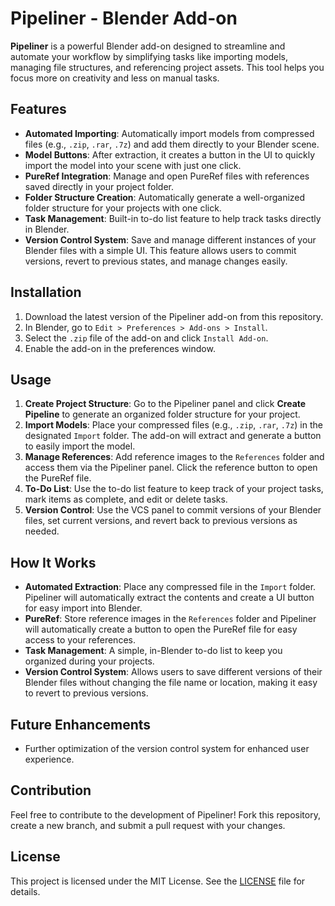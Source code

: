 # Pipeliner - Blender Add-on

**Pipeliner** is a powerful Blender add-on designed to streamline and automate your workflow by simplifying tasks like importing models, managing file structures, and referencing project assets. This tool helps you focus more on creativity and less on manual tasks.

## Features

- **Automated Importing**: Automatically import models from compressed files (e.g., `.zip`, `.rar`, `.7z`) and add them directly to your Blender scene.
- **Model Buttons**: After extraction, it creates a button in the UI to quickly import the model into your scene with just one click.
- **PureRef Integration**: Manage and open PureRef files with references saved directly in your project folder.
- **Folder Structure Creation**: Automatically generate a well-organized folder structure for your projects with one click.
- **Task Management**: Built-in to-do list feature to help track tasks directly in Blender.
- **Version Control System**: Save and manage different instances of your Blender files with a simple UI. This feature allows users to commit versions, revert to previous states, and manage changes easily.

## Installation

1. Download the latest version of the Pipeliner add-on from this repository.
2. In Blender, go to `Edit > Preferences > Add-ons > Install`.
3. Select the `.zip` file of the add-on and click `Install Add-on`.
4. Enable the add-on in the preferences window.

## Usage

1. **Create Project Structure**: Go to the Pipeliner panel and click **Create Pipeline** to generate an organized folder structure for your project.
2. **Import Models**: Place your compressed files (e.g., `.zip`, `.rar`, `.7z`) in the designated `Import` folder. The add-on will extract and generate a button to easily import the model.
3. **Manage References**: Add reference images to the `References` folder and access them via the Pipeliner panel. Click the reference button to open the PureRef file.
4. **To-Do List**: Use the to-do list feature to keep track of your project tasks, mark items as complete, and edit or delete tasks.
5. **Version Control**: Use the VCS panel to commit versions of your Blender files, set current versions, and revert back to previous versions as needed.

## How It Works

- **Automated Extraction**: Place any compressed file in the `Import` folder. Pipeliner will automatically extract the contents and create a UI button for easy import into Blender.
- **PureRef**: Store reference images in the `References` folder and Pipeliner will automatically create a button to open the PureRef file for easy access to your references.
- **Task Management**: A simple, in-Blender to-do list to keep you organized during your projects.
- **Version Control System**: Allows users to save different versions of their Blender files without changing the file name or location, making it easy to revert to previous versions.

## Future Enhancements

- Further optimization of the version control system for enhanced user experience.

## Contribution

Feel free to contribute to the development of Pipeliner! Fork this repository, create a new branch, and submit a pull request with your changes.

## License

This project is licensed under the MIT License. See the [LICENSE](LICENSE) file for details.

